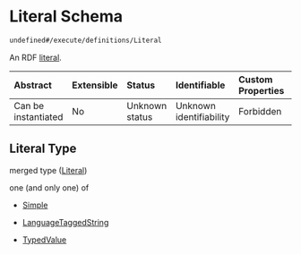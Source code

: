 # Literal Schema

```txt
undefined#/execute/definitions/Literal
```

An RDF [literal](https://www.w3.org/TR/rdf11-concepts/#dfn-literal).

| Abstract            | Extensible | Status         | Identifiable            | Custom Properties | Additional Properties | Access Restrictions | Defined In                                                                     |
| :------------------ | :--------- | :------------- | :---------------------- | :---------------- | :-------------------- | :------------------ | :----------------------------------------------------------------------------- |
| Can be instantiated | No         | Unknown status | Unknown identifiability | Forbidden         | Allowed               | none                | [okp4-cognitarium.json\*](schema/okp4-cognitarium.json "open original schema") |

## Literal Type

merged type ([Literal](okp4-cognitarium-executemsg-definitions-literal.md))

one (and only one) of

*   [Simple](okp4-cognitarium-executemsg-definitions-literal-oneof-simple.md "check type definition")

*   [LanguageTaggedString](okp4-cognitarium-executemsg-definitions-literal-oneof-languagetaggedstring.md "check type definition")

*   [TypedValue](okp4-cognitarium-executemsg-definitions-literal-oneof-typedvalue.md "check type definition")
